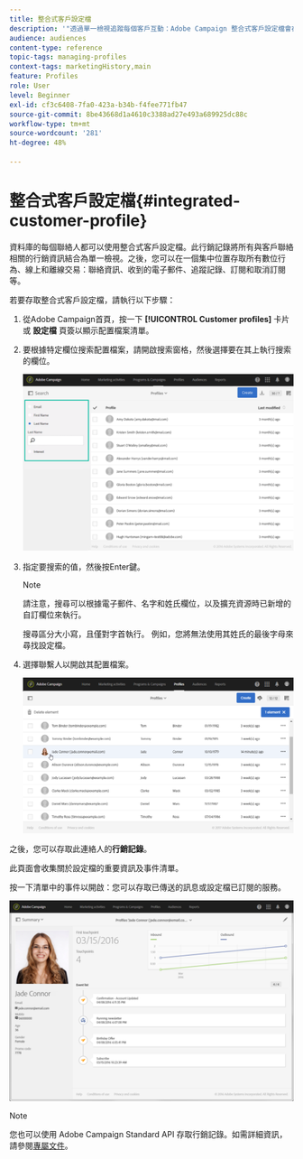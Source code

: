 ```yaml
---
title: 整合式客戶設定檔
description: '"透過單一檢視追蹤每個客戶互動：Adobe Campaign 整合式客戶設定檔會在整個客戶生命週期中更新。"'
audience: audiences
content-type: reference
topic-tags: managing-profiles
context-tags: marketingHistory,main
feature: Profiles
role: User
level: Beginner
exl-id: cf3c6408-7fa0-423a-b34b-f4fee771fb47
source-git-commit: 8be43668d1a4610c3388ad27e493a689925dc88c
workflow-type: tm+mt
source-wordcount: '281'
ht-degree: 48%

---
```


# 整合式客戶設定檔{#integrated-customer-profile}

資料庫的每個聯絡人都可以使用整合式客戶設定檔。此行銷記錄將所有與客戶聯絡相關的行銷資訊結合為單一檢視。之後，您可以在一個集中位置存取所有數位行為、線上和離線交易：聯絡資訊、收到的電子郵件、追蹤記錄、訂閱和取消訂閱等。

若要存取整合式客戶設定檔，請執行以下步驟：

1. 從Adobe Campaign首頁，按一下 **[!UICONTROL Customer profiles]** 卡片或 **設定檔** 頁簽以顯示配置檔案清單。

1. 要根據特定欄位搜索配置檔案，請開啟搜索窗格，然後選擇要在其上執行搜索的欄位。


   ![](assets/profile-search.png)

1. 指定要搜索的值，然後按Enter鍵。

   >[!NOTE]
   >
   >請注意，搜尋可以根據電子郵件、名字和姓氏欄位，以及擴充資源時已新增的自訂欄位來執行。
   >
   >搜尋區分大小寫，且僅對字首執行。 例如，您將無法使用其姓氏的最後字母來尋找設定檔。

1. 選擇聯繫人以開啟其配置檔案。

   ![](assets/mkt_hist_access.png)

之後，您可以存取此連絡人的&#x200B;**行銷記錄**。

此頁面會收集關於設定檔的重要資訊及事件清單。

按一下清單中的事件以開啟：您可以存取已傳送的訊息或設定檔已訂閱的服務。

![](assets/mkt_hist_view.png)

>[!NOTE]
>
>您也可以使用 Adobe Campaign Standard API 存取行銷記錄。如需詳細資訊，請參閱[專屬文件](../../api/using/interacting-with-marketing-history.md)。
